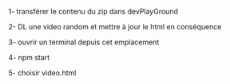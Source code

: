 1- transférer le contenu du zip dans devPlayGround

2- DL une video random et mettre à jour le html en conséquence

3- ouvrir un terminal depuis cet emplacement

4- npm start

5- choisir video.html
